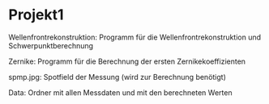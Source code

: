 # Projekt1

Wellenfrontrekonstruktion: Programm für die Wellenfrontrekonstruktion und Schwerpunktberechnung

Zernike: Programm für die Berechnung der ersten Zernikekoeffizienten

spmp.jpg: Spotfield der Messung (wird zur Berechnung benötigt)

Data: Ordner mit allen Messdaten und mit den berechneten Werten

